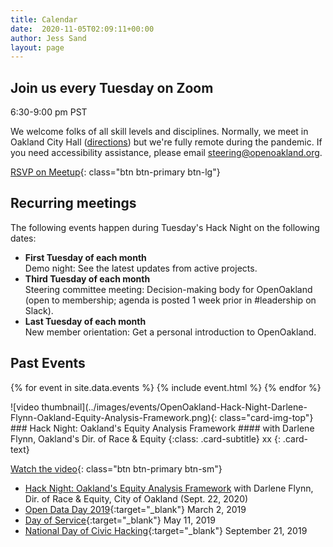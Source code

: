 ```yaml
---
title: Calendar
date:  2020-11-05T02:09:11+00:00
author: Jess Sand
layout: page
---
```


## Join us every Tuesday on Zoom
6:30-9:00 pm PST

We welcome folks of all skill levels and disciplines. Normally, we meet in Oakland City Hall ([directions](https://goo.gl/maps/YTNkpZcb7Sy936w88)) but we're fully remote during the pandemic. If you need accessibility assistance, please email steering@openoakland.org.

[RSVP on Meetup](https://www.meetup.com/OpenOakland/events/){: class="btn btn-primary btn-lg"}


## Recurring meetings
The following events happen during Tuesday's Hack Night on the following dates:

- **First Tuesday of each month**  
Demo night: See the latest updates from active projects.  
- **Third Tuesday of each month**  
Steering committee meeting: Decision-making body for OpenOakland (open to membership; agenda is posted 1 week prior in #leadership on Slack).  
- **Last Tuesday of each month**  
New member orientation: Get a personal introduction to OpenOakland.


## Past Events
{% for event in site.data.events %}
  {% include event.html %}
{% endfor %}

<div class="card card-body card-event" markdown="1">
![video thumbnail](../images/events/OpenOakland-Hack-Night-Darlene-Flynn-Oakland-Equity-Analysis-Framework.png){: class="card-img-top"}
### Hack Night: Oakland's Equity Analysis Framework
#### with Darlene Flynn, Oakland's Dir. of Race & Equity {:class: .card-subtitle}
xx {: .card-text}

[Watch the video](https://youtu.be/OzbMX_J_4yI){: class="btn btn-primary btn-sm"}
</div>


- [Hack Night: Oakland's Equity Analysis Framework](https://youtu.be/OzbMX_J_4yI) with Darlene Flynn, Dir. of Race & Equity, City of Oakland (Sept. 22, 2020)
- [Open Data Day 2019](https://www.meetup.com/OpenOakland/events/258831439/){:target="\_blank"} March 2, 2019
- [Day of Service](https://www.eventbrite.com/e/openoakland-day-of-service-2019-tickets-59979544432){:target="\_blank"} May 11, 2019
- [National Day of Civic Hacking](https://www.eventbrite.com/e/national-day-of-civic-hacking-2019-tickets-69928206147){:target="\_blank"} September 21, 2019
